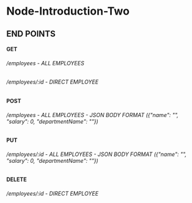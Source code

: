 # Node-Introduction-Two

## END POINTS
#### GET
###### /employees - ALL EMPLOYEES
###### /employees/:id - DIRECT EMPLOYEE

#### POST
###### /employees - ALL EMPLOYEES - JSON BODY FORMAT ({"name": "", "salary": 0, "departmentName": ""})

#### PUT
###### /employees/:id - ALL EMPLOYEES - JSON BODY FORMAT ({"name": "", "salary": 0, "departmentName": ""})

#### DELETE
###### /employees/:id - DIRECT EMPLOYEE
